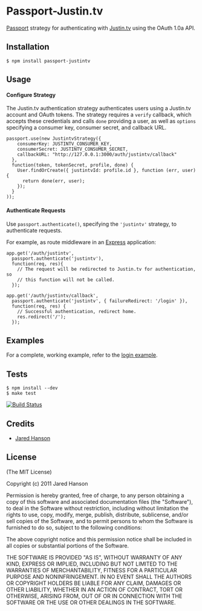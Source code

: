 # Passport-Justin.tv

[Passport](https://github.com/jaredhanson/passport) strategy for authenticating
with [Justin.tv](http://www.justin.tv/) using the OAuth 1.0a API.

## Installation

    $ npm install passport-justintv

## Usage

#### Configure Strategy

The Justin.tv authentication strategy authenticates users using a Justin.tv
account and OAuth tokens.  The strategy requires a `verify` callback, which
accepts these credentials and calls `done` providing a user, as well as
`options` specifying a consumer key, consumer secret, and callback URL.

    passport.use(new JustintvStrategy({
        consumerKey: JUSTINTV_CONSUMER_KEY,
        consumerSecret: JUSTINTV_CONSUMER_SECRET,
        callbackURL: "http://127.0.0.1:3000/auth/justintv/callback"
      },
      function(token, tokenSecret, profile, done) {
        User.findOrCreate({ justintvId: profile.id }, function (err, user) {
          return done(err, user);
        });
      }
    ));

#### Authenticate Requests

Use `passport.authenticate()`, specifying the `'justintv'` strategy, to
authenticate requests.

For example, as route middleware in an [Express](http://expressjs.com/)
application:

    app.get('/auth/justintv',
      passport.authenticate('justintv'),
      function(req, res){
        // The request will be redirected to Justin.tv for authentication, so
        // this function will not be called.
      });
    
    app.get('/auth/justintv/callback', 
      passport.authenticate('justintv', { failureRedirect: '/login' }),
      function(req, res) {
        // Successful authentication, redirect home.
        res.redirect('/');
      });

## Examples

For a complete, working example, refer to the [login example](https://github.com/jaredhanson/passport-justintv/tree/master/examples/login).

## Tests

    $ npm install --dev
    $ make test

[![Build Status](https://secure.travis-ci.org/jaredhanson/passport-justintv.png)](http://travis-ci.org/jaredhanson/passport-justintv)

## Credits

  - [Jared Hanson](http://github.com/jaredhanson)

## License

(The MIT License)

Copyright (c) 2011 Jared Hanson

Permission is hereby granted, free of charge, to any person obtaining a copy of
this software and associated documentation files (the "Software"), to deal in
the Software without restriction, including without limitation the rights to
use, copy, modify, merge, publish, distribute, sublicense, and/or sell copies of
the Software, and to permit persons to whom the Software is furnished to do so,
subject to the following conditions:

The above copyright notice and this permission notice shall be included in all
copies or substantial portions of the Software.

THE SOFTWARE IS PROVIDED "AS IS", WITHOUT WARRANTY OF ANY KIND, EXPRESS OR
IMPLIED, INCLUDING BUT NOT LIMITED TO THE WARRANTIES OF MERCHANTABILITY, FITNESS
FOR A PARTICULAR PURPOSE AND NONINFRINGEMENT. IN NO EVENT SHALL THE AUTHORS OR
COPYRIGHT HOLDERS BE LIABLE FOR ANY CLAIM, DAMAGES OR OTHER LIABILITY, WHETHER
IN AN ACTION OF CONTRACT, TORT OR OTHERWISE, ARISING FROM, OUT OF OR IN
CONNECTION WITH THE SOFTWARE OR THE USE OR OTHER DEALINGS IN THE SOFTWARE.
